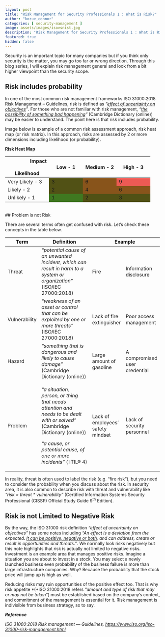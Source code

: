 ```yaml
---
layout: post
title: "Risk Management for Security Professionals 1 : What is Risk?"
author: "kozue_connor"
categories: [ security-management ]
image: assets/images/isovsnist.jpg
description: "Risk Management for Security Professionals 1 : What is Risk?"
featured: true
hidden: false
---
```


Security is an important topic for many companies but if you think only security is the matter, you may go too far or wrong direction. Through this blog series, I will explain risk management general and look from a bit higher viewpoint than the security scope.

## Risk includes probability

In one of the most common risk management frameworks ISO 31000:2018 Risk Management – Guidelines, risk is defined as *“<u>effect of uncertainty on objectives</u>”*. For those who are not familiar with risk management, *“<u>the possibility of something bad happening</u>”* (Cambridge Dictionary (online)) may be easier to understand. The point here is that risk includes probability.

Image below is example of a common risk assessment approach, risk heat map (or risk matrix). In this approach, risks are assessed by 2 or more dimensions including likelihood (or probability).

**Risk Heat Map**

<table>
<colgroup>
<col style="width: 30%" />
<col style="width: 23%" />
<col style="width: 23%" />
<col style="width: 23%" />
</colgroup>
<thead>
<tr class="header">
<th><span style="float: right;">Impact</span>
    <br><br>
        <span>Likelihood</span></th>
<th>Low - 1</th>
<th>Medium - 2</th>
<th>High - 3</th>
</tr>
</thead>
<tbody>
<tr class="odd">
<td>Very Likely - 3</td>
<td style="background-color: #515115;">3</td>
<td style="background-color: #88541B;">6</td>
<td style="background-color: #EC5A54;">9</td>
</tr>
<tr class="even">
<td>Likely - 2</td>
<td style="background-color: #515115;">2</td>
<td style="background-color: #88541B;">4</td>
<td style="background-color: #88541B;">6</td>
</tr>
<tr class="odd">
<td>Unlikely - 1</td>
<td style="background-color: #3F7820;">1</td>
<td style="background-color: #515115;">2</td>
<td style="background-color: #515115;">3</td>
</tr>
</tbody>
</table>

<br>
## Problem is not Risk

There are several terms often get confused with risk. Let’s check these concepts in the table below.

<table>
<colgroup>
<col style="width: 16%" />
<col style="width: 49%" />
<col style="width: 16%" />
<col style="width: 18%" />
</colgroup>
<thead>
<tr class="header">
<th>Term</th>
<th>Definition</th>
<th colspan="2">Example</th>
</tr>
</thead>
<tbody>
<tr class="odd">
<td>Threat</td>
<td><em>“potential cause of an unwanted incident, which can result in harm to a system or organization”</em> (ISO/IEC 27000:2018)</td>
<td>Fire</td>
<td>Information disclosure</td>
</tr>
<tr class="even">
<td>Vulnerability</td>
<td><em>“weakness of an asset or control that can be exploited by one or more threats”</em> (ISO/IEC 27000:2018)</td>
<td>Lack of fire extinguisher</td>
<td>Poor access management</td>
</tr>
<tr class="odd">
<td>Hazard</td>
<td><em>“something that is dangerous and likely to cause damage”</em> (Cambridge Dictionary (online))</td>
<td>Large amount of gasoline</td>
<td>A compromised user credential</td>
</tr>
<tr class="even">
<td>Problem</td>
<td><p><em>“a situation, person, or thing that needs attention and needs to be dealt with or solved”</em> (Cambridge Dictionary (online))</p>
<p><em>“a cause, or potential cause, of one or more incidents”</em> ( ITIL® 4)</p></td>
<td>Lack of employees’ safety mindset</td>
<td>Lack of security personnel</td>
</tr>
</tbody>
</table>

In reality, threat is often used to label the risk (e.g. “fire risk”), but you need to consider the probability when you discuss about the risk. In security area, it is also common to describe risk with threat and vulnerability like *“risk = threat \* vulnerability”* (Certified Information Systems Security Professional (CISSP) Official Study Guide 9<sup>th</sup> Edition).

## Risk is not Limited to Negative Risk

By the way, the ISO 31000 risk definition *“effect of uncertainty on objectives”* has some notes including *“An effect is a deviation from the expected. <u>It can be positive, negative or both</u>, and can address, create or result in opportunities and threats.”*. We normally look risks negatively but this note highlights that risk is actually not limited to negative risks. Investment is an example area that manages positive risks. Imagine a situation you are about to invest in a stock. You may select a newly launched business even probability of the business failure is more than large infrastructure companies. Why? Because the probability that the stock price will jump up is high as well.

Reducing risks may ruin opportunities of the positive effect too. That is why risk appetite *(*ISO 31000:2018 refers *“amount and type of risk that may or may not be taken”*) must be established based on the company’s context, and commitment of the management is essential for it. Risk management is indivisible from business strategy, so to say.

***Reference***

*ISO 31000:2018 Risk management — Guidelines, https://www.iso.org/iso-31000-risk-management.html*